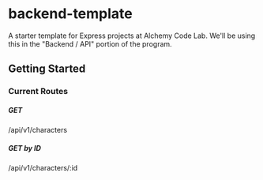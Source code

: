 # backend-template

A starter template for Express projects at Alchemy Code Lab. We'll be using this in the "Backend / API" portion of the program.

## Getting Started

### Current Routes

##### GET 
/api/v1/characters
##### GET by ID
/api/v1/characters/:id
